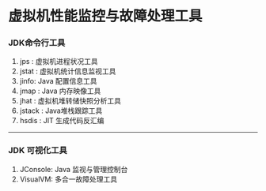 # 虚拟机性能监控与故障处理工具
### JDK命令行工具
1. jps : 虚拟机进程状况工具
2. jstat : 虚拟机统计信息监视工具
3. jinfo: Java 配置信息工具
4. jmap : Java 内存映像工具
5. jhat : 虚拟机堆转储快照分析工具
6. jstack : Java堆栈跟踪工具
7. hsdis : JIT 生成代码反汇编
---
### JDK 可视化工具
1. JConsole: Java 监视与管理控制台
2. VisualVM: 多合一故障处理工具
